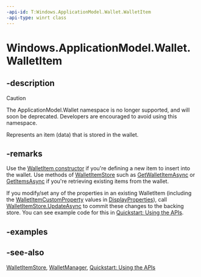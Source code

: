 ```yaml
---
-api-id: T:Windows.ApplicationModel.Wallet.WalletItem
-api-type: winrt class
---
```


<!-- Class syntax.
public class WalletItem : Windows.ApplicationModel.Wallet.IWalletItem
-->

# Windows.ApplicationModel.Wallet.WalletItem

## -description
> [!CAUTION]
> The ApplicationModel.Wallet namespace is no longer supported, and will soon be deprecated. Developers are encouraged to avoid using this namespace.

Represents an item (data) that is stored in the wallet.

## -remarks
Use the [WalletItem constructor](walletitem_walletitem_1121193137.md) if you're defining a new item to insert into the wallet. Use methods of [WalletItemStore](walletitemstore.md) such as [GetWalletItemAsync](walletitemstore_getwalletitemasync_998830941.md) or [GetItemsAsync](walletitemstore_getitemsasync_1518547059.md) if you're retrieving existing items from the wallet.

If you modify/set any of the properties in an existing WalletItem (including the [WalletItemCustomProperty](walletitemcustomproperty.md) values in [DisplayProperties](walletitem_displayproperties.md)), call [WalletItemStore.UpdateAsync](walletitemstore_updateasync_1403447975.md) to commit these changes to the backing store. You can see example code for this in [Quickstart: Using the   APIs](/previous-versions/windows/apps/dn631257(v=win.10)).

## -examples

## -see-also
[WalletItemStore](walletitemstore.md), [WalletManager](walletmanager.md), [Quickstart: Using the   APIs](/previous-versions/windows/apps/dn631257(v=win.10))
